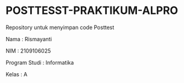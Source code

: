 # POSTTESST-PRAKTIKUM-ALPRO
Repository untuk menyimpan code Posttest

Nama          : Rismayanti

NIM           : 2109106025

Program Studi : Informatika

Kelas         : A
